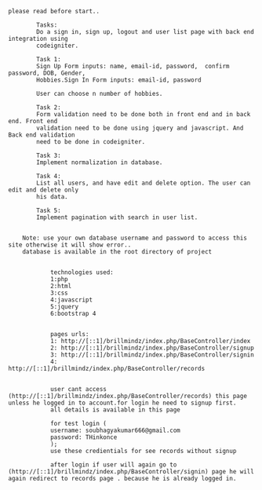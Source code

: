 
    please read before start..

            Tasks:
            Do a sign in, sign up, logout and user list page with back end integration using 
            codeigniter. 

            Task 1: 
            Sign Up Form inputs: name, email-id, password,  confirm password, DOB, Gender, 
            Hobbies.Sign In Form inputs: email-id, password

            User can choose n number of hobbies.

            Task 2:
            Form validation need to be done both in front end and in back end. Front end 
            validation need to be done using jquery and javascript. And Back end validation 
            need to be done in codeigniter.

            Task 3:
            Implement normalization in database.

            Task 4:
            List all users, and have edit and delete option. The user can edit and delete only
            his data.

            Task 5:
            Implement pagination with search in user list.


        Note: use your own database username and password to access this site otherwise it will show error..
        database is available in the root directory of project


                technologies used:
                1:php
                2:html
                3:css
                4:javascript
                5:jquery
                6:bootstrap 4


                pages urls:
                1: http://[::1]/brillmindz/index.php/BaseController/index
                2: http://[::1]/brillmindz/index.php/BaseController/signup
                3: http://[::1]/brillmindz/index.php/BaseController/signin
                4: http://[::1]/brillmindz/index.php/BaseController/records


                user cant access (http://[::1]/brillmindz/index.php/BaseController/records) this page unless he logged in to account.for login he need to signup first.
                all details is available in this page

                for test login (
                username: soubhagyakumar666@gmail.com
                password: THinkonce
                );
                use these credientials for see records without signup

                after login if user will again go to (http://[::1]/brillmindz/index.php/BaseController/signin) page he will again redirect to records page . because he is already logged in.

